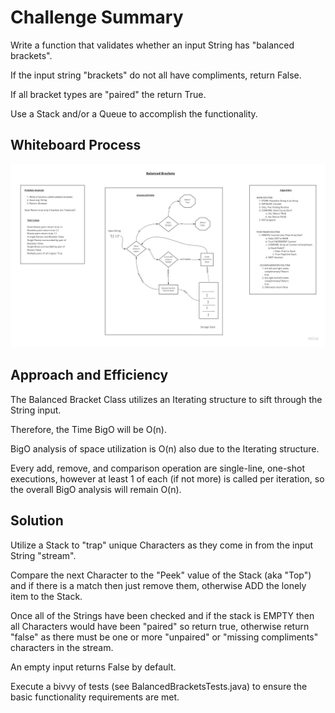 # Challenge Summary

Write a function that validates whether an input String has "balanced brackets".

If the input string "brackets" do not all have compliments, return False.

If all bracket types are "paired" the return True.

Use a Stack and/or a Queue to accomplish the functionality.

## Whiteboard Process

![Balanced Brackets Whiteboard Process](balanced-brackets-design.jpg)

## Approach and Efficiency

The Balanced Bracket Class utilizes an Iterating structure to sift through the String input.

Therefore, the Time BigO will be O(n).

BigO analysis of space utilization is O(n) also due to the Iterating structure.

Every add, remove, and comparison operation are single-line, one-shot executions, however at least 1 of each (if not more) is called per iteration, so the overall BigO analysis will remain O(n).

## Solution

Utilize a Stack to "trap" unique Characters as they come in from the input String "stream".

Compare the next Character to the "Peek" value of the Stack (aka "Top") and if there is a match then just remove them, otherwise ADD the lonely item to the Stack.

Once all of the Strings have been checked and if the stack is EMPTY then all Characters would have been "paired" so return true, otherwise return "false" as there must be one or more "unpaired" or "missing compliments" characters in the stream.

An empty input returns False by default.

Execute a bivvy of tests (see BalancedBracketsTests.java) to ensure the basic functionality requirements are met.

